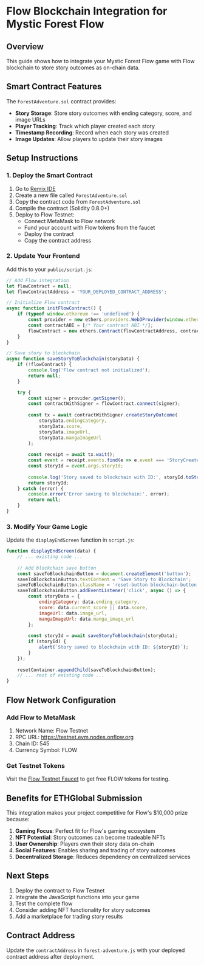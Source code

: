 # Flow Blockchain Integration for Mystic Forest Flow

## Overview
This guide shows how to integrate your Mystic Forest Flow game with Flow blockchain to store story outcomes as on-chain data.

## Smart Contract Features

The `ForestAdventure.sol` contract provides:
- **Story Storage**: Store story outcomes with ending category, score, and image URLs
- **Player Tracking**: Track which player created each story
- **Timestamp Recording**: Record when each story was created
- **Image Updates**: Allow players to update their story images

## Setup Instructions

### 1. Deploy the Smart Contract

1. Go to [Remix IDE](https://remix.ethereum.org/)
2. Create a new file called `ForestAdventure.sol`
3. Copy the contract code from `ForestAdventure.sol`
4. Compile the contract (Solidity 0.8.0+)
5. Deploy to Flow Testnet:
   - Connect MetaMask to Flow network
   - Fund your account with Flow tokens from the faucet
   - Deploy the contract
   - Copy the contract address

### 2. Update Your Frontend

Add this to your `public/script.js`:

```javascript
// Add Flow integration
let flowContract = null;
let flowContractAddress = 'YOUR_DEPLOYED_CONTRACT_ADDRESS';

// Initialize Flow contract
async function initFlowContract() {
    if (typeof window.ethereum !== 'undefined') {
        const provider = new ethers.providers.Web3Provider(window.ethereum);
        const contractABI = [/* Your contract ABI */];
        flowContract = new ethers.Contract(flowContractAddress, contractABI, provider);
    }
}

// Save story to blockchain
async function saveStoryToBlockchain(storyData) {
    if (!flowContract) {
        console.log('Flow contract not initialized');
        return null;
    }

    try {
        const signer = provider.getSigner();
        const contractWithSigner = flowContract.connect(signer);
        
        const tx = await contractWithSigner.createStoryOutcome(
            storyData.endingCategory,
            storyData.score,
            storyData.imageUrl,
            storyData.mangaImageUrl
        );
        
        const receipt = await tx.wait();
        const event = receipt.events.find(e => e.event === 'StoryCreated');
        const storyId = event.args.storyId;
        
        console.log('Story saved to blockchain with ID:', storyId.toString());
        return storyId;
    } catch (error) {
        console.error('Error saving to blockchain:', error);
        return null;
    }
}
```

### 3. Modify Your Game Logic

Update the `displayEndScreen` function in `script.js`:

```javascript
function displayEndScreen(data) {
    // ... existing code ...
    
    // Add blockchain save button
    const saveToBlockchainButton = document.createElement('button');
    saveToBlockchainButton.textContent = 'Save Story to Blockchain';
    saveToBlockchainButton.className = 'reset-button blockchain-button';
    saveToBlockchainButton.addEventListener('click', async () => {
        const storyData = {
            endingCategory: data.ending_category,
            score: data.current_score || data.score,
            imageUrl: data.image_url,
            mangaImageUrl: data.manga_image_url
        };
        
        const storyId = await saveStoryToBlockchain(storyData);
        if (storyId) {
            alert(`Story saved to blockchain with ID: ${storyId}`);
        }
    });
    
    resetContainer.appendChild(saveToBlockchainButton);
    // ... rest of existing code ...
}
```

## Flow Network Configuration

### Add Flow to MetaMask
1. Network Name: Flow Testnet
2. RPC URL: https://testnet.evm.nodes.onflow.org
3. Chain ID: 545
4. Currency Symbol: FLOW

### Get Testnet Tokens
Visit the [Flow Testnet Faucet](https://testnet-faucet.onflow.org/) to get free FLOW tokens for testing.

## Benefits for ETHGlobal Submission

This integration makes your project competitive for Flow's $10,000 prize because:

1. **Gaming Focus**: Perfect fit for Flow's gaming ecosystem
2. **NFT Potential**: Story outcomes can become tradeable NFTs
3. **User Ownership**: Players own their story data on-chain
4. **Social Features**: Enables sharing and trading of story outcomes
5. **Decentralized Storage**: Reduces dependency on centralized services

## Next Steps

1. Deploy the contract to Flow Testnet
2. Integrate the JavaScript functions into your game
3. Test the complete flow
4. Consider adding NFT functionality for story outcomes
5. Add a marketplace for trading story results

## Contract Address
Update the `contractAddress` in `forest-adventure.js` with your deployed contract address after deployment.
